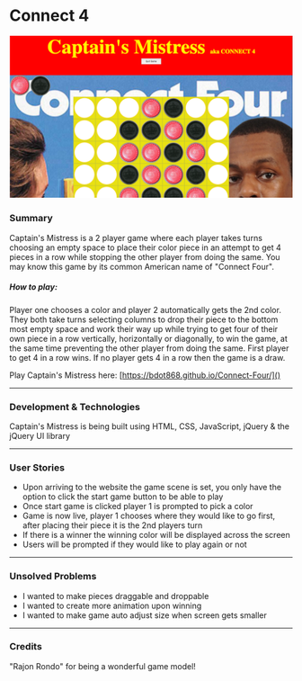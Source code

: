 # Connect 4

![Connect Four screenshot](CaptainsMistress.png)

### Summary
Captain's Mistress is a 2 player game where each player takes turns choosing an empty space to place their color piece in an attempt to get 4 pieces in a row while stopping the other player from doing the same. You may know this game by its common American name of "Connect Four".


##### How to play:
Player one chooses a color and player 2 automatically gets the 2nd color. They both take turns selecting columns to drop their piece to the bottom most empty space and work their way up while trying to get four of their own piece in a row vertically, horizontally or diagonally, to win the game, at the same time preventing the other player from doing the same. First player to get 4 in a row wins. If no player gets 4 in a row then the game is a draw.

Play Captain's Mistress here: [https://bdot868.github.io/Connect-Four/]()

---

### Development & Technologies

Captain's Mistress is being built using HTML, CSS, JavaScript, jQuery & the jQuery UI library

---

### User Stories

* Upon arriving to the website the game scene is set, you only have the option to click the start game button to be able to play
* Once start game is clicked player 1 is prompted to pick a color
* Game is now live, player 1 chooses where they would like to go first, after placing their piece it is the 2nd players turn
* If there is a winner the winning color will be displayed across the screen
* Users will be prompted if they would like to play again or not

---

### Unsolved Problems

* I wanted to make pieces draggable and droppable
* I wanted to create more animation upon winning
* I wanted to make game auto adjust size when screen gets smaller

---

### Credits

"Rajon Rondo" for being a wonderful game model!
